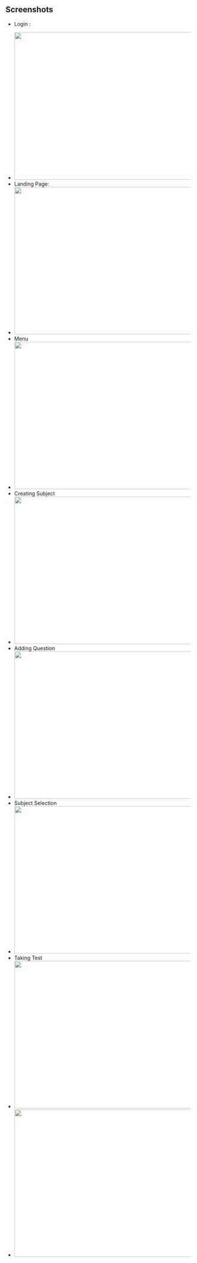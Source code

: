<div>
    <h2>Screenshots</h2>
    <ul>
    <li><p>Login :</p></li>
    <li><img src="https://github.com/melwinmpk/Django_Project/blob/master/Screenshots/Screenshot%20(91).png" width="600" height="400" />
    </li>
    <li>Landing Page: </li>
    <li><img src="https://github.com/melwinmpk/Django_Project/blob/master/Screenshots/Screenshot%20(93).png" width="600" height="400" />
    </li>
    <li>Menu </li>
    <li><img src="https://github.com/melwinmpk/Django_Project/blob/master/Screenshots/Screenshot%20(94).png" width="600" height="400" />
    </li>
    <li>Creating Subject </li>
    <li><img src="https://github.com/melwinmpk/Django_Project/blob/master/Screenshots/Screenshot%20(101).png" width="600" height="400"/>
    </li>
    <li>Adding Question </li>
    <li><img src="https://github.com/melwinmpk/Django_Project/blob/master/Screenshots/Screenshot%20(97).png" width="600" height="400" />
    </li>
    <li>Subject Selection </li>
    <li><img src="https://github.com/melwinmpk/Django_Project/blob/master/Screenshots/Screenshot%20(103).png" width="600" height="400" /></li>
    <li>Taking Test </li>
    <li><img src="https://github.com/melwinmpk/Django_Project/blob/master/Screenshots/Screenshot%20(95).png" width="600" height="400" /></li>
    <li><img src="https://github.com/melwinmpk/Django_Project/blob/master/Screenshots/Screenshot%20(96).png" width="600" height="400" /></li>
    </ul>
</div>
